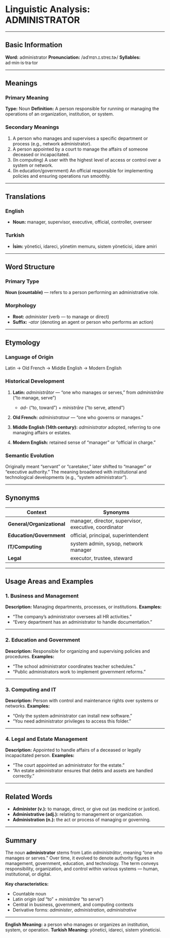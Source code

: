 # Linguistic Analysis: ADMINISTRATOR

---

## Basic Information

**Word:** administrator
**Pronunciation:** /ədˈmɪn.ɪ.streɪ.tɚ/
**Syllables:** ad·min·is·tra·tor

---

## Meanings

### Primary Meaning

**Type:** Noun
**Definition:** A person responsible for running or managing the operations of an organization, institution, or system.

### Secondary Meanings

1. A person who manages and supervises a specific department or process (e.g., network administrator).
2. A person appointed by a court to manage the affairs of someone deceased or incapacitated.
3. (In computing) A user with the highest level of access or control over a system or network.
4. (In education/government) An official responsible for implementing policies and ensuring operations run smoothly.

---

## Translations

### English

- **Noun:** manager, supervisor, executive, official, controller, overseer

### Turkish

- **İsim:** yönetici, idareci, yönetim memuru, sistem yöneticisi, idare amiri

---

## Word Structure

### Primary Type

**Noun (countable)** — refers to a person performing an administrative role.

### Morphology

- **Root:** _administer_ (verb — to manage or direct)
- **Suffix:** _-ator_ (denoting an agent or person who performs an action)

---

## Etymology

### Language of Origin

Latin → Old French → Middle English → Modern English

### Historical Development

1. **Latin:** _administrātor_ — “one who manages or serves,” from _administrāre_ (“to manage, serve”)

   - _ad-_ (“to, toward”) + _ministrāre_ (“to serve, attend”)

2. **Old French:** _administratour_ — “one who governs or manages.”
3. **Middle English (14th century):** _administrator_ adopted, referring to one managing affairs or estates.
4. **Modern English:** retained sense of “manager” or “official in charge.”

### Semantic Evolution

Originally meant “servant” or “caretaker,” later shifted to “manager” or “executive authority.” The meaning broadened with institutional and technological developments (e.g., “system administrator”).

---

## Synonyms

| Context                    | Synonyms                                              |
| -------------------------- | ----------------------------------------------------- |
| **General/Organizational** | manager, director, supervisor, executive, coordinator |
| **Education/Government**   | official, principal, superintendent                   |
| **IT/Computing**           | system admin, sysop, network manager                  |
| **Legal**                  | executor, trustee, steward                            |

---

## Usage Areas and Examples

### 1. **Business and Management**

**Description:** Managing departments, processes, or institutions.
**Examples:**

- “The company’s administrator oversees all HR activities.”
- “Every department has an administrator to handle documentation.”

---

### 2. **Education and Government**

**Description:** Responsible for organizing and supervising policies and procedures.
**Examples:**

- “The school administrator coordinates teacher schedules.”
- “Public administrators work to implement government reforms.”

---

### 3. **Computing and IT**

**Description:** Person with control and maintenance rights over systems or networks.
**Examples:**

- “Only the system administrator can install new software.”
- “You need administrator privileges to access this folder.”

---

### 4. **Legal and Estate Management**

**Description:** Appointed to handle affairs of a deceased or legally incapacitated person.
**Examples:**

- “The court appointed an administrator for the estate.”
- “An estate administrator ensures that debts and assets are handled correctly.”

---

## Related Words

- **Administer (v.):** to manage, direct, or give out (as medicine or justice).
- **Administrative (adj.):** relating to management or organization.
- **Administration (n.):** the act or process of managing or governing.

---

## Summary

The noun **administrator** stems from Latin _administrātor_, meaning “one who manages or serves.” Over time, it evolved to denote authority figures in management, government, education, and technology. The term conveys responsibility, organization, and control within various systems — human, institutional, or digital.

**Key characteristics:**

- Countable noun
- Latin origin (_ad_ “to” + _ministrāre_ “to serve”)
- Central in business, government, and computing contexts
- Derivative forms: _administer_, _administration_, _administrative_

---

**English Meaning:** a person who manages or organizes an institution, system, or operation.
**Turkish Meaning:** yönetici, idareci, sistem yöneticisi.
